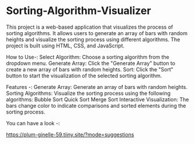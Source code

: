 # Sorting-Algorithm-Visualizer
This project is a web-based application that visualizes the process of sorting algorithms. It allows users to generate an array of bars with random heights and visualize the sorting process using different algorithms. The project is built using HTML, CSS, and JavaScript.

How to Use-:
Select Algorithm: Choose a sorting algorithm from the dropdown menu. 
Generate Array: Click the "Generate Array" button to create a new array of bars with random heights.
Sort: Click the "Sort" button to start the visualization of the selected sorting algorithm.

Features -:
Generate Array: Generate an array of bars with random heights.
Sorting Algorithms: Visualize the sorting process using the following algorithms:
Bubble Sort
Quick Sort
Merge Sort
Interactive Visualization: The bars change color to indicate comparisons and sorted elements during the sorting process.

You can have a look -:

https://plum-ginelle-59.tiiny.site/?mode=suggestions
